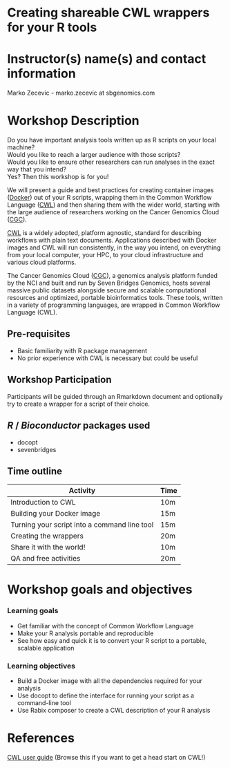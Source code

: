 # Creating shareable CWL wrappers for your R tools

# Instructor(s) name(s) and contact information

Marko Zecevic - marko.zecevic at sbgenomics.com

# Workshop Description

Do you have important analysis tools written up as R scripts on your local machine?  
Would you like to reach a larger audience with those scripts?  
Would you like to ensure other researchers can run analyses in the exact way that you intend?  
Yes? Then this workshop is for you!

We will present a guide and best practices for creating container images ([Docker]) out of your R scripts, 
wrapping them in the Common Workflow Language ([CWL]) and then sharing them with the wider world,
starting with the large audience of researchers working on the Cancer Genomics Cloud ([CGC]).

[CWL] is a widely adopted, platform agnostic, standard for describing workflows with plain text documents.
Applications described with Docker images and CWL will run consistently, in the way you intend, on 
everything from your local computer, your HPC, to your cloud infrastructure and various cloud platforms.

The Cancer Genomics Cloud ([CGC]), a genomics analysis platform funded by the NCI and built and run by 
Seven Bridges Genomics, hosts several massive public datasets alongside secure and scalable computational resources 
and optimized, portable bioinformatics tools. These tools, written in a variety of programming languages, 
are wrapped in Common Workflow Language (CWL).

[CWL]: https://www.commonwl.org/
[CGC]: https://cgc.sbgenomics.com
[Docker]: https://www.docker.com/resources/what-container


## Pre-requisites

* Basic familiarity with R package management
* No prior experience with CWL is necessary but could be useful

## Workshop Participation

Participants will be guided through an Rmarkdown document and optionally try to create a wrapper for a script of their choice.

## _R_ / _Bioconductor_ packages used

- docopt
- sevenbridges

## Time outline

| Activity                                     | Time |
|----------------------------------------------|------|
| Introduction to CWL                          | 10m  |
| Building your Docker image                   | 15m  |
| Turning your script into a command line tool | 15m  |
| Creating the wrappers                        | 20m  |
| Share it with the world!                     | 10m  |
| QA and free activities                       | 20m  |

# Workshop goals and objectives

### Learning goals

* Get familiar with the concept of Common Workflow Language
* Make your R analysis portable and reproducible
* See how easy and quick it is to convert your R script to a portable, scalable application

### Learning objectives

* Build a Docker image with all the dependencies required for your analysis
* Use docopt to define the interface for running your script as a command-line tool
* Use Rabix composer to create a CWL description of your R analysis

# References

[CWL user guide](https://www.commonwl.org/user_guide/index.html) (Browse this if you want to get a head start on CWL!)
